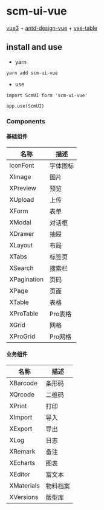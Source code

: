 # scm-ui-vue

[vue3](https://v3.cn.vuejs.org/) + [antd-design-vue](https://www.antdv.com/docs/vue/introduce-cn) + [vxe-table](https://vxetable.cn/v4/#/table/start/install)

## install and use

- yarn

```yarn
yarn add scm-ui-vue
```

- use

```yarn
import ScmUI form 'scm-ui-vue'

app.use(ScmUI)
```

### Components

#### 基础组件

| 名称 | 描述 |
| --- | --- |
| IconFont | 字体图标 |
| XImage | 图片 |
| XPreview | 预览 |
| XUpload | 上传 |
| XForm | 表单 |
| XModal | 对话框 |
| XDrawer | 抽屉 |
| XLayout | 布局 |
| XTabs | 标签页 |
| XSearch | 搜索栏 |
| XPagination | 页码 |
| XPage | 页面 |
| XTable | 表格 |
| XProTable | Pro表格 |
| XGrid | 网格 |
| XProGrid | Pro网格 |

#### 业务组件

| 名称 | 描述 |
| --- | --- |
| XBarcode | 条形码 |
| XQrcode | 二维码 |
| XPrint | 打印 |
| XImport | 导入 |
| XExport | 导出 |
| XLog | 日志 |
| XRemark | 备注 |
| XEcharts | 图表 |
| XEditor | 富文本 |
| XMaterials | 物料档案 |
| XVersions | 版型库 |
